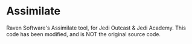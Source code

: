 Assimilate
==========

Raven Software's Assimilate tool, for Jedi Outcast & Jedi Academy. This code has been modified, and is NOT the original source code.
